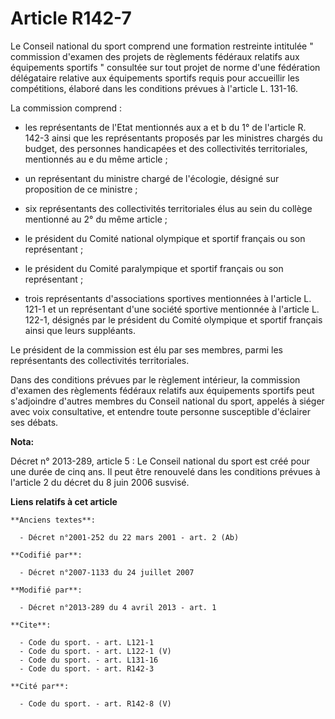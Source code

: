 # Article R142-7

Le Conseil national du sport comprend une formation restreinte intitulée " commission d'examen des projets de règlements
fédéraux relatifs aux équipements sportifs " consultée sur tout projet de norme d'une fédération délégataire relative aux
équipements sportifs requis pour accueillir les compétitions, élaboré dans les conditions prévues à l'article L. 131-16. 

La commission comprend :

- les représentants de l'Etat mentionnés aux a et b du 1° de l'article R. 142-3 ainsi que les représentants proposés par les
ministres chargés du budget, des personnes handicapées et des collectivités territoriales, mentionnés au e du même article ;

- un représentant du ministre chargé de l'écologie, désigné sur proposition de ce ministre ;

- six représentants des collectivités territoriales élus au sein du collège mentionné au 2° du même article ;

- le président du Comité national olympique et sportif français ou son représentant ;

- le président du Comité paralympique et sportif français ou son représentant ;

- trois représentants d'associations sportives mentionnées à l'article L. 121-1 et un représentant d'une société sportive
mentionnée à l'article L. 122-1, désignés par le président du Comité olympique et sportif français ainsi que leurs
suppléants. 

Le président de la commission est élu par ses membres, parmi les représentants des collectivités territoriales. 

Dans des conditions prévues par le règlement intérieur, la commission d'examen des règlements fédéraux relatifs aux
équipements sportifs peut s'adjoindre d'autres membres du Conseil national du sport, appelés à siéger avec voix consultative,
et entendre toute personne susceptible d'éclairer ses débats.

**Nota:**

Décret n° 2013-289, article 5 : Le Conseil national du sport est créé pour une durée de cinq ans. Il peut être renouvelé dans
les conditions prévues à l'article 2 du décret du 8 juin 2006 susvisé.

**Liens relatifs à cet article**

	**Anciens textes**:

	  - Décret n°2001-252 du 22 mars 2001 - art. 2 (Ab)

	**Codifié par**:

	  - Décret n°2007-1133 du 24 juillet 2007

	**Modifié par**:

	  - Décret n°2013-289 du 4 avril 2013 - art. 1

	**Cite**:

	  - Code du sport. - art. L121-1
	  - Code du sport. - art. L122-1 (V)
	  - Code du sport. - art. L131-16
	  - Code du sport. - art. R142-3

	**Cité par**:

	  - Code du sport. - art. R142-8 (V)
